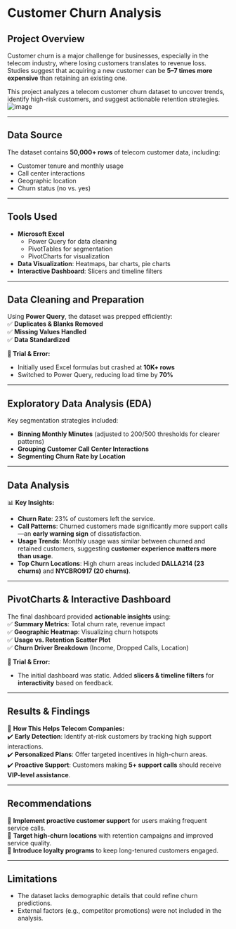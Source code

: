 # **Customer Churn Analysis**

## **Project Overview**  
Customer churn is a major challenge for businesses, especially in the telecom industry, where losing customers translates to revenue loss. Studies suggest that acquiring a new customer can be **5–7 times more expensive** than retaining an existing one.  

This project analyzes a telecom customer churn dataset to uncover trends, identify high-risk customers, and suggest actionable retention strategies.
![image](https://github.com/user-attachments/assets/9106f735-77d2-41b4-a27f-07b71279193a)


---

## **Data Source**  
The dataset contains **50,000+ rows** of telecom customer data, including:  
- Customer tenure and monthly usage  
- Call center interactions  
- Geographic location  
- Churn status (no vs. yes)  

---

## **Tools Used**  
- **Microsoft Excel**  
  - Power Query for data cleaning  
  - PivotTables for segmentation  
  - PivotCharts for visualization  
- **Data Visualization**: Heatmaps, bar charts, pie charts  
- **Interactive Dashboard**: Slicers and timeline filters  

---

## **Data Cleaning and Preparation**  
Using **Power Query**, the dataset was prepped efficiently:  
✅ **Duplicates & Blanks Removed**  
✅ **Missing Values Handled**  
✅ **Data Standardized**  

**🔎 Trial & Error:**  
- Initially used Excel formulas but crashed at **10K+ rows**  
- Switched to Power Query, reducing load time by **70%**  

---

## **Exploratory Data Analysis (EDA)**  
Key segmentation strategies included:  
- **Binning Monthly Minutes** (adjusted to 200/500 thresholds for clearer patterns)  
- **Grouping Customer Call Center Interactions**  
- **Segmenting Churn Rate by Location**  

---

## **Data Analysis**  
📊 **Key Insights:**  
- **Churn Rate**: 23% of customers left the service.  
- **Call Patterns**: Churned customers made significantly more support calls—an **early warning sign** of dissatisfaction.  
- **Usage Trends**: Monthly usage was similar between churned and retained customers, suggesting **customer experience matters more than usage**.  
- **Top Churn Locations**: High churn areas included **DALLA214 (23 churns)** and **NYCBRO917 (20 churns)**.  

---

## **PivotCharts & Interactive Dashboard**  
The final dashboard provided **actionable insights** using:  
✅ **Summary Metrics**: Total churn rate, revenue impact  
✅ **Geographic Heatmap**: Visualizing churn hotspots  
✅ **Usage vs. Retention Scatter Plot**  
✅ **Churn Driver Breakdown** (Income, Dropped Calls, Location)  

**🔎 Trial & Error:**  
- The initial dashboard was static. Added **slicers & timeline filters** for **interactivity** based on feedback.  

---

## **Results & Findings**  
🚀 **How This Helps Telecom Companies:**  
✔️ **Early Detection**: Identify at-risk customers by tracking high support interactions.  
✔️ **Personalized Plans**: Offer targeted incentives in high-churn areas.  
✔️ **Proactive Support**: Customers making **5+ support calls** should receive **VIP-level assistance**.  

---

## **Recommendations**  
🔹 **Implement proactive customer support** for users making frequent service calls.  
🔹 **Target high-churn locations** with retention campaigns and improved service quality.  
🔹 **Introduce loyalty programs** to keep long-tenured customers engaged.  

---

## **Limitations**  
- The dataset lacks demographic details that could refine churn predictions.  
- External factors (e.g., competitor promotions) were not included in the analysis.  
